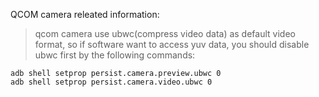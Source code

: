 QCOM camera releated information:

> qcom camera use ubwc(compress video data) as default video format, so if software want to access yuv data, you should disable ubwc first by the following commands:

```
adb shell setprop persist.camera.preview.ubwc 0 
adb shell setprop persist.camera.video.ubwc 0 
```



